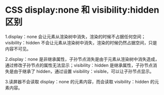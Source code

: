 # CSS display:none 和 visibility:hidden 区别

1.display：none 会让元素从渲染树中消失，渲染的时候不占据任何空间；visibility：hidden 不会让元素从渲染树中消失，渲染的时候仍然占据空间，只是内容不可见。

2.display：none 是非继承属性，子孙节点消失是由于元素从渲染树中消失造成，通过修改子孙节点的属性无法显示；visibility：hidden 是继承属性，子孙节点消失是由于继承了 hidden，通过设置 visibility：visible，可以让子孙节点显示。

3.读屏器不会读取 display：none 的元素内容，而会读取 visibility：hidden 的元素内容。
